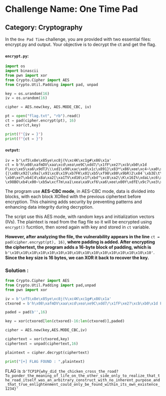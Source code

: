 # Challenge Name: One Time Pad
## Category: Cryptography

In the `One Pad Time` challenge, you are provided with two essential files: encrypt.py and output. Your objective is to decrypt the ct and get the flag.

#### `encrypt.py`:

```python
import os
import binascii
from pwn import xor
from Crypto.Cipher import AES
from Crypto.Util.Padding import pad, unpad

key = os.urandom(16)
iv = os.urandom(16)

cipher = AES.new(key, AES.MODE_CBC, iv)

pt = open("flag.txt", "rb").read()
ct = pad(cipher.encrypt(pt), 16)
ct = xor(ct,key)

print(f"{iv = }")
print(f"{ct = }")
```

#### `output`:

```
iv = b'\xf5\x8e\x85ye\xc8j(%\xc4K\xc1g#\x86\x1a'
ct = b'h\x08\xafmDV\xaa\xcd\xea\xe9C\xdd7/\x1fF\xe2?\xcb\xb0\x1d F\xcc\xe5\xa6\x9dTJ\\\xd1\x90\xac\xe0\x1c\x891}\x83*\x86\xee\xc4~\xa0\x18\xa8\x06\xea"{|\x0b\x92[\x9a[\x91\xc8\x19\xb7FK\x01\xb5\xf98\x80\x9bR)2\x84`\xb3E\t\xd5\xe5\xf0[\x83\xc6\x19\x82\r\x7f\xfaGF\xdb\xcb\xab\xd5~\x95\t\xdd\xb5E>F\xdd\xa9\xa6\x82\x86\xee"\x99\xd9\xcc\xaf\xce\xf0\'\xb3\xf4~\xcf\xdb\xc8\xbd3\x01\xd0,}]\xd5V\xd3?\xb0\xe7\xb4[4\x8a\xa2[\xa1TV\xd16\x1f\xbd"\xc8\xa2\\K\x16I%\xdaL\xc6\xfb\xb7f.\x98\xc3\xf4J\x1b\xe9TT\x83-\x98BO\xb4\x00~\xb5w\xcf7m\xa1\xea\xa9\xf6\xa6\xee\x00Y\xdfE\x9c7\xe3\xa3\xa2\x1f=.\x85\x08l\xacN\xfb2\x89\x8bB\x7f\x94\x91p\x10ep\x9b\x06oz\x87&U]J\x019\x12W\xce<\xc8\xa8\xb4v\xaf,\xb1n\x8b\xf5\xfe\xf8\r\xa7:r\xe8\xe0fvKN\\\xea\xe0\xa1\xe3\x99\xcc\xfd\x1a\x99Q\x90\xdf}\xae\xad'

```

The program use **AES-CBC mode**, in AES-CBC mode, data is divided into blocks, with each block XORed with the previous ciphertext before encryption. This chaining adds security by preventing patterns and enhancing data integrity during decryption.


The script use this AES mode, with random keys and initialization vectors (IVs). The plaintext is read from the flag file so it will be encrypted using ```encrypt()``` fucntion, then xored again with key and stored in ```ct``` variable. 

**However, after analyzing the file, the vulnerability appears in the line** ```ct = pad(cipher.encrypt(pt), 16)```, **where padding is added. After encrypting the ciphertext, the program adds a 16-byte block of padding, which is** ```b'\x10\x10\x10\x10\x10\x10\x10\x10\x10\x10\x10\x10\x10\x10\x10\x10'```. **Since the key size is 16 bytes, we can XOR it back to recover the key.**

### Solution : 

```python
from Crypto.Cipher import AES
from Crypto.Util.Padding import pad,unpad
from pwn import xor

iv = b'\xf5\x8e\x85ye\xc8j(%\xc4K\xc1g#\x86\x1a'
ctxored = b'h\x08\xafmDV\xaa\xcd\xea\xe9C\xdd7/\x1fF\xe2?\xcb\xb0\x1d F\xcc\xe5\xa6\x9dTJ\\\xd1\x90\xac\xe0\x1c\x891}\x83*\x86\xee\xc4~\xa0\x18\xa8\x06\xea"{|\x0b\x92[\x9a[\x91\xc8\x19\xb7FK\x01\xb5\xf98\x80\x9bR)2\x84`\xb3E\t\xd5\xe5\xf0[\x83\xc6\x19\x82\r\x7f\xfaGF\xdb\xcb\xab\xd5~\x95\t\xdd\xb5E>F\xdd\xa9\xa6\x82\x86\xee"\x99\xd9\xcc\xaf\xce\xf0\'\xb3\xf4~\xcf\xdb\xc8\xbd3\x01\xd0,}]\xd5V\xd3?\xb0\xe7\xb4[4\x8a\xa2[\xa1TV\xd16\x1f\xbd"\xc8\xa2\\K\x16I%\xdaL\xc6\xfb\xb7f.\x98\xc3\xf4J\x1b\xe9TT\x83-\x98BO\xb4\x00~\xb5w\xcf7m\xa1\xea\xa9\xf6\xa6\xee\x00Y\xdfE\x9c7\xe3\xa3\xa2\x1f=.\x85\x08l\xacN\xfb2\x89\x8bB\x7f\x94\x91p\x10ep\x9b\x06oz\x87&U]J\x019\x12W\xce<\xc8\xa8\xb4v\xaf,\xb1n\x8b\xf5\xfe\xf8\r\xa7:r\xe8\xe0fvKN\\\xea\xe0\xa1\xe3\x99\xcc\xfd\x1a\x99Q\x90\xdf}\xae\xad'

paded = pad(b'',16)

key = xor(ctxored[len(ctxored)-16:len(ctxored)],paded)

cipher = AES.new(key,AES.MODE_CBC,iv)

ciphertext = xor(ctxored,key)
ciphertext = unpad(ciphertext,16)

plaintext = cipher.decrypt(ciphertext)

print("[+] FLAG FOUND : ",plaintext)

```

FLAG is :```b'TCP1P{why_did_the_chicken_cross_the_road?To_ponder_the_meaning_of_life_on_the_other_side_only_to_realize_that_the_road_itself_was_an_arbitrary_construct_with_no_inherent_purpose_and_that_true_enlightenment_could_only_be_found_within_its_own_existence_1234}'```

